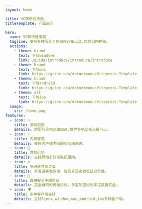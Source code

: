 ```yaml
---
layout: home

title: VC网络连接器
titleTemplate: 产品简介

hero:
  name: VC网络连接器
  tagline: 支持多种场景下的网络连接工具,您的组网神器。
  actions:
    - theme: brand
      text: 下载windows
      link: /guide/introduce/introduce/introduce
    - theme: brand
      text: 下载mac
      link: https://gitee.com/dotnetmoyu/Vitepress-Template
    - theme: brand
      text: 下载android
      link: https://gitee.com/dotnetmoyu/Vitepress-Template
    - theme: alt
      text: 下载ios
      link: https://gitee.com/dotnetmoyu/Vitepress-Template
  image:
    src: /home.png
features:
  - icon: 🔥
    title: 游戏加速
    details: 跨国际异地网络加速,世界各地众多流量节点。
  - icon: ✨
    title: 内网穿透
    details: 支持客户端内网服务网络穿透。
  - icon: 🚀
    title: 虚拟组网
    details: 支持异地多终端联机组网。
  - icon: ⚒
    title: 多通道并发负载
    details: 多管道并发传输，智能算法高效低延迟负载。
  - icon: 🎨
    title: 自研安全传输协议
    details: 完全自研的传输协议，多层加密协议保证数据安全。
  - icon: 🌍
    title: 多种客户端支持
    details: 支持linux,window,mac,android,ios多种客户端。
---
```

